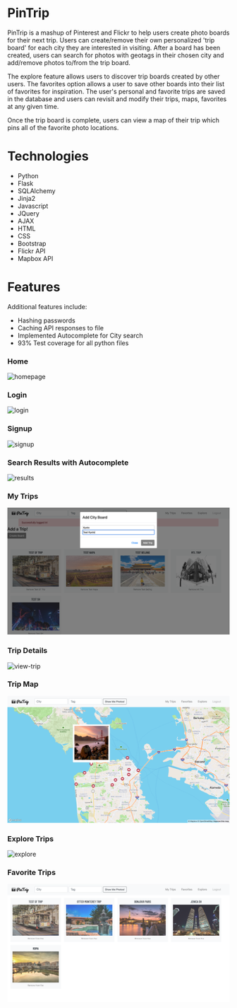 # PinTrip

PinTrip is a mashup of Pinterest and Flickr to help users create photo boards for their next trip.
Users can create/remove their own personalized 'trip board' for each city they are interested in visiting.
After a board has been created, users can search for photos with geotags in their chosen city and add/remove photos to/from the trip board.

The explore feature allows users to discover trip boards created by other users. 
The favorites option allows a user to save other boards into their list of favorites for inspiration.
The user's personal and favorite trips are saved in the database and users can revisit and modify their trips, maps, favorites at any given time.

Once the trip board is complete, users can view a map of their trip which pins all of the favorite photo locations. 

# Technologies

- Python
- Flask
- SQLAlchemy
- Jinja2
- Javascript
- JQuery
- AJAX
- HTML
- CSS
- Bootstrap
- Flickr API
- Mapbox API

# Features

Additional features include: 
- Hashing passwords
- Caching API responses to file
- Implemented Autocomplete for City search
- 93% Test coverage for all python files

### Home
![homepage](/screenshots/Homepage.png)

### Login
![login](/screenshots/Login.png)

### Signup
![signup](/screenshots/Register.png)

### Search Results with Autocomplete
![results](/screenshots/Results.png)

### My Trips
![user](/screenshots/Trips.png)

### Trip Details
![view-trip](/screenshots/Details.png)

### Trip Map
![get-map](/screenshots/Map.png)

### Explore Trips
![explore](/screenshots/Explore.png)

### Favorite Trips
![favorites](/screenshots/Favorites.png)






